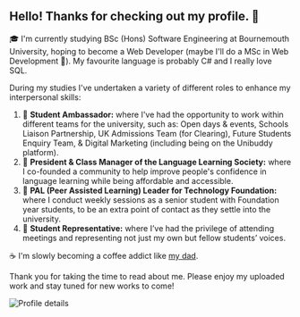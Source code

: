 ## Hello! Thanks for checking out my profile. 🐉

🎓 I'm currently studying BSc (Hons) Software Engineering at Bournemouth University, hoping to become a Web Developer (maybe I'll do a MSc in Web Development 🤔). My favourite language is probably C# and I really love SQL.

During my studies I've undertaken a variety of different roles to enhance my interpersonal skills:
1. 🌸 **Student Ambassador:** where I've had the opportunity to work within different teams for the university, such as: Open days & events, Schools Liaison Partnership, UK Admissions Team (for Clearing), Future Students Enquiry Team, & Digital Marketing (including being on the Unibuddy platform).
2. 💬 **President & Class Manager of the Language Learning Society:** where I co-founded a community to help improve people's confidence in language learning while being affordable and accessible.
3. 🔰 **PAL (Peer Assisted Learning) Leader for Technology Foundation:** where I conduct weekly sessions as a senior student with Foundation year students, to be an extra point of contact as they settle into the university.
4. 📢 **Student Representative:** where I’ve had the privilege of attending meetings and representing not just my own but fellow students’ voices.


☕ I'm slowly becoming a coffee addict like [my dad](https://github.com/M1XZG).


Thank you for taking the time to read about me. Please enjoy my uploaded work and stay tuned for new works to come!

![Profile details](http://github-profile-summary-cards.vercel.app/api/cards/profile-details?username=LithiumSakura&theme=dracula)
